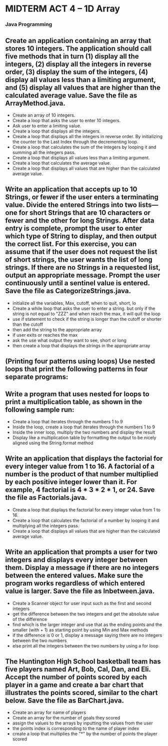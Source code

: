 # MIDTERM ACT 4 – 1D Array 
### Java Programming 
 
 
## Create an application containing an array that stores 10 integers. The application should call five methods that in turn (1) display all the integers, (2) display all the integers in reverse order, (3) display the sum of the integers, (4) display all values less than a limiting argument, and (5) display all values that are higher than the calculated average value. Save the file as ArrayMethod.java. 
-	Create an array of 10 integers.
-	Create a loop that asks the user to enter 10 integers.
-	Ask user to enter a limiting value.
-	Create a loop that displays all the integers.
-	Create a loop that displays all the integers in reverse order. By initializing the counter to the Last Index through the decrementing loop.
-	Create a loop that calculates the sum of the integers by looping it and summing all the integers pass.
-	Create a loop that displays all values less than a limiting argument.
-	Create a loop that calculates the average value.
-	Create a loop that displays all values that are higher than the calculated average value.
                
## Write an application that accepts up to 10 Strings, or fewer if the user enters a terminating value. Divide the entered Strings into two lists—one for short Strings that are 10 characters or fewer and the other for long Strings. After data entry is complete, prompt the user to enter which type of String to display, and then output the correct list. For this exercise, you can assume that if the user does not request the list of short strings, the user wants the list of long strings. If there are no Strings in a requested list, output an appropriate message. Prompt the user continuously until a sentinel value is entered. Save the file as CategorizeStrings.java. 
 
-	initialize all the variables, Max, cutoff, when to quit, short, lo
-	Create a while loop that asks the user to enter a string. but only if the string is not equal to "ZZZ" and when reach the max, it will quit the loop
-	use if statement to check if the string is longer than the cutoff or shorter than the cutoff
-	then add the string to the appropriate array
-	if user exits or reaches the max
-	ask the use what output they want to see, short or long
-	then create a loop that displays the strings in the appropriate array


##	(Printing four patterns using loops) Use nested loops that print the following patterns in four separate programs: 
  



##	Write a program that uses nested for loops to print a multiplication table, as shown in the following sample run: 
 
  
-	Create a loop that iterates through the numbers 1 to 9
-	Inside the loop, create a loop that iterates through the numbers 1 to 9
-	Inside the inner loop, multiply the two numbers and display the result
-	Display like a multiplication table by formatting the output to be nicely aligned using the String.format method
 	 
##	Write an application that displays the factorial for every integer value from 1 to 16. A factorial of a number is the product of that number multiplied by each positive integer lower than it. For example, 4 factorial is 4 * 3 * 2 * 1, or 24. Save the file as Factorials.java. 
-	Create a loop that displays the factorial for every integer value from 1 to 16.
-	Create a loop that calculates the factorial of a number by looping it and multiplying all the integers pass.
-	Create a loop that displays all values that are higher than the calculated average value.
 
##	Write an application that prompts a user for two integers and displays every integer between them. Display a message if there are no integers between the entered values. Make sure the program works regardless of which entered value is larger. Save the file as Inbetween.java. 
-	Create a Scanner object for user input such as the first and second integers
-	get the difference between the two integers and get the absolute value of the difference
-	find which is the larger integer and use that as the ending points and the smaller (with + 1) as starting point by using Min and Max methods 
-	if the difference is 0 or 1, display a message saying there are no integers between the two numbers
-	else print all the integers between the two numbers by using a for loop
 
##	The Huntington High School basketball team has five players named Art, Bob, Cal, Dan, and Eli. Accept the number of points scored by each player in a game and create a bar chart that illustrates the points scored, similar to the chart below. Save the file as BarChart.java. 
-	Create an array for name of players 
-	Create an array for the number of goals they scored
-	assign the values to the arrays by inputting the values from the user
-	the points index is corresponding to the name of player index
-	create a loop that multiplies the "*" by the number of points the player scored
